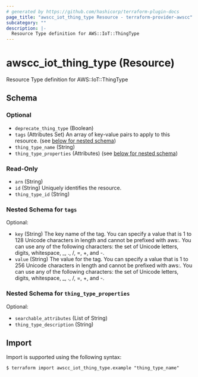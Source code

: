 ```yaml
---
# generated by https://github.com/hashicorp/terraform-plugin-docs
page_title: "awscc_iot_thing_type Resource - terraform-provider-awscc"
subcategory: ""
description: |-
  Resource Type definition for AWS::IoT::ThingType
---
```


# awscc_iot_thing_type (Resource)

Resource Type definition for AWS::IoT::ThingType



<!-- schema generated by tfplugindocs -->
## Schema

### Optional

- `deprecate_thing_type` (Boolean)
- `tags` (Attributes Set) An array of key-value pairs to apply to this resource. (see [below for nested schema](#nestedatt--tags))
- `thing_type_name` (String)
- `thing_type_properties` (Attributes) (see [below for nested schema](#nestedatt--thing_type_properties))

### Read-Only

- `arn` (String)
- `id` (String) Uniquely identifies the resource.
- `thing_type_id` (String)

<a id="nestedatt--tags"></a>
### Nested Schema for `tags`

Optional:

- `key` (String) The key name of the tag. You can specify a value that is 1 to 128 Unicode characters in length and cannot be prefixed with aws:. You can use any of the following characters: the set of Unicode letters, digits, whitespace, _, ., /, =, +, and -.
- `value` (String) The value for the tag. You can specify a value that is 1 to 256 Unicode characters in length and cannot be prefixed with aws:. You can use any of the following characters: the set of Unicode letters, digits, whitespace, _, ., /, =, +, and -.


<a id="nestedatt--thing_type_properties"></a>
### Nested Schema for `thing_type_properties`

Optional:

- `searchable_attributes` (List of String)
- `thing_type_description` (String)

## Import

Import is supported using the following syntax:

```shell
$ terraform import awscc_iot_thing_type.example "thing_type_name"
```
